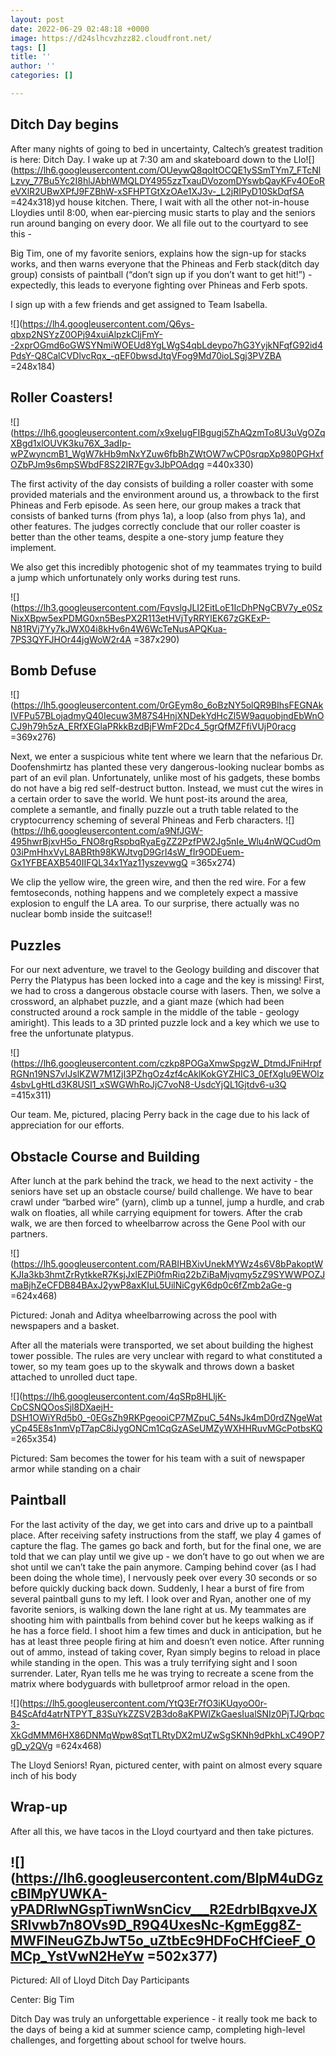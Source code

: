 ```yaml
---
layout: post
date: 2022-06-29 02:48:18 +0000
image: https://d24slhcvzhzz82.cloudfront.net/
tags: []
title: ''
author: ''
categories: []

---
```

## Ditch Day begins

After many nights of going to bed in uncertainty, Caltech’s greatest tradition is here: Ditch Day. I wake up at 7:30 am and skateboard down to the Llo![](https://lh6.googleusercontent.com/OUeywQ8qoItOCQE1ySSmTYm7_FTcNlLzvy_77Bu5Yc2I8hlJAbhWMQLDY4955zzTxauDVozomDYswbQayKFv4OEoReVXlR2UBwXPfJ9FZBhW-xSFHPTGtXzOAe1XJ3v-_L2jRIPyD10SkDqfSA =424x318)yd house kitchen. There, I wait with all the other not-in-house Lloydies until 8:00, when ear-piercing music starts to play and the seniors run around banging on every door. We all file out to the courtyard to see this -

Big Tim, one of my favorite seniors, explains how the sign-up for stacks works, and then warns everyone that the Phineas and Ferb stack(ditch day group) consists of paintball (“don’t sign up if you don’t want to get hit!”) - expectedly, this leads to everyone fighting over Phineas and Ferb spots.

I sign up with a few friends and get assigned to Team Isabella.

![](https://lh4.googleusercontent.com/Q6ys-qbxp2NSYzZ0OPj94xuiAlpzkCljFmY--2xprOGmd6oGWSYNmiWOEUd8YgLWgS4qbLdeypo7hG3YyjkNFqfG92id4PdsY-Q8CalCVDlvcRqx_-qEF0bwsdJtqVFog9Md70ioLSgj3PVZBA =248x184)

## Roller Coasters!

![](https://lh6.googleusercontent.com/x9xeIugFIBgugi5ZhAQzmTo8U3uVgOZqXBgd1xlOUVK3ku76X_3adIp-wPZwyncmB1_WgW7kHb9mNxYZuw6fbBhZWtOW7wCP0srqpXp980PGHxfOZbPJm9s6mpSWbdF8S22IR7Egv3JbPOAdqg =440x330)

The first activity of the day consists of building a roller coaster with some provided materials and the environment around us, a throwback to the first Phineas and Ferb episode. As seen here, our group makes a track that consists of banked turns (from phys 1a), a loop (also from phys 1a), and other features. The judges correctly conclude that our roller coaster is better than the other teams, despite a one-story jump feature they implement.

We also get this incredibly photogenic shot of my teammates trying to build a jump which unfortunately only works during test runs.

![](https://lh3.googleusercontent.com/FqvslgJLI2EitLoE1IcDhPNgCBV7y_e0SzNixXBpw5exPDMG0xn5BesPX2R113etHVjTyRRYlEK67zGKExP-N81RVj7Yy7kJWX04i8kHv6n4W6WcTeNusAPQKua-7PS3QYFJHOr44jgWoW2r4A =387x290)

## Bomb Defuse

![](https://lh5.googleusercontent.com/0rGEym8o_6oBzNY5olQR9BIhsFEGNAkIVFPu57BLojadmyQ40Iecuw3M87S4HnjXNDekYdHcZl5W9aquobjndEbWnOCJ9h79h5zA_ERfXEGlaPRkkBzdBjFWmF2Dc4_5grQfMZFfiVUjP0racg =369x276)

Next, we enter a suspicious white tent where we learn that the nefarious Dr. Doofenshmirtz has planted these very dangerous-looking nuclear bombs as part of an evil plan. Unfortunately, unlike most of his gadgets, these bombs do not have a big red self-destruct button. Instead, we must cut the wires in a certain order to save the world. We hunt post-its around the area, complete a semantle, and finally puzzle out a truth table related to the cryptocurrency scheming of several Phineas and Ferb characters. ![](https://lh6.googleusercontent.com/a9NfJGW-495hwrBjxvH5o_FNO8rgRspbqRyaEgZZ2PzfPW2Jg5nIe_Wlu4nWQCudOm03iPmHhxVyL8ABRth98KWJtvgD9GrI4sW_fIr9ODEuem-Gx1YFBEAXB540IIFQL34x1Yaz11yszevwgQ =365x274)

We clip the yellow wire, the green wire, and then the red wire. For a few femtoseconds, nothing happens and we completely expect a massive explosion to engulf the LA area. To our surprise, there actually was no nuclear bomb inside the suitcase!!

## Puzzles

For our next adventure, we travel to the Geology building and discover that Perry the Platypus has been locked into a cage and the key is missing! First, we had to cross a dangerous obstacle course with lasers. Then, we solve a crossword, an alphabet puzzle, and a giant maze (which had been constructed around a rock sample in the middle of the table - geology amiright). This leads to a 3D printed puzzle lock and a key which we use to free the unfortunate platypus.

![](https://lh6.googleusercontent.com/czkp8POGaXmwSpgzW_DtmdJFniHrpfRGNn19NS7vIJslKZW7M1ZjI3PZhgOz4zf4cAklKokGYZHIC3_0EfXgIu9EWOlz4sbvLgHtLd3K8USI1_xSWGWhRoJjC7voN8-UsdcYjQL1Gjtdv6-u3Q =415x311)

Our team. Me, pictured, placing Perry back in the cage due to his lack of appreciation for our efforts.

## Obstacle Course and Building

After lunch at the park behind the track, we head to the next activity - the seniors have set up an obstacle course/ build challenge. We have to bear crawl under “barbed wire” (yarn), climb up a tunnel, jump a hurdle, and crab walk on floaties, all while carrying equipment for towers. After the crab walk, we are then forced to wheelbarrow across the Gene Pool with our partners.

![](https://lh5.googleusercontent.com/RABIHBXivUnekMYWz4s6V8bPakoptWKJIa3kb3hmtZrRytkkeR7KsjJxlEZPi0fmRiq22bZiBaMjvqmy5zZ9SYWWPOZJmaBjhZeCFDB84BAxJ2ywP8axKIuL5UilNiCgyK6dp0c6fZmb2aGe-g =624x468)

Pictured: Jonah and Aditya wheelbarrowing across the pool with newspapers and a basket.

After all the materials were transported, we set about building the highest tower possible. The rules are very unclear with regard to what constituted a tower, so my team goes up to the skywalk and throws down a basket attached to unrolled duct tape.

![](https://lh6.googleusercontent.com/4qSRp8HLljK-CpCSNQOosSjl8DXaejH-DSH1OWiYRd5b0_-0EGsZh9RKPgeooiCP7MZpuC_54NsJk4mD0rdZNgeWatyCp45E8s1nmVpT7apC8iJygONCm1CqGzASeUMZyWXHHRuvMGcPotbsKQ =265x354)

Pictured: Sam becomes the tower for his team with a suit of newspaper armor while standing on a chair

## Paintball

For the last activity of the day, we get into cars and drive up to a paintball place. After receiving safety instructions from the staff, we play 4 games of capture the flag. The games go back and forth, but for the final one, we are told that we can play until we give up - we don’t have to go out when we are shot until we can’t take the pain anymore. Camping behind cover (as I had been doing the whole time), I nervously peek over every 30 seconds or so before quickly ducking back down. Suddenly, I hear a burst of fire from several paintball guns to my left. I look over and Ryan, another one of my favorite seniors, is walking down the lane right at us. My teammates are shooting him with paintballs from behind cover but he keeps walking as if he has a force field. I shoot him a few times and duck in anticipation, but he has at least three people firing at him and doesn’t even notice. After running out of ammo, instead of taking cover, Ryan simply begins to reload in place while standing in the open. This was a truly terrifying sight and I soon surrender. Later, Ryan tells me he was trying to recreate a scene from the matrix where bodyguards with bulletproof armor reload in the open.

![](https://lh5.googleusercontent.com/YtQ3Er7fO3iKUqyoO0r-B4ScAfd4atrNTPYT_83SuYkZZSV2B3do8aKPWIZkGaesIualSNIz0PjTJQrbqc3-XkGdMMM6HX86DNMqWpw8SqtTLRtyDX2mUZwSgSKNh9dPkhLxC49OP7gD_y2QVg =624x468)

The Lloyd Seniors! Ryan, pictured center, with paint on almost every square inch of his body

## Wrap-up

After all this, we have tacos in the Lloyd courtyard and then take pictures.

## ![](https://lh6.googleusercontent.com/BlpM4uDGzcBIMpYUWKA-yPADRIwNGspTiwnWsnCicv___R2EdrblBqxveJXSRlvwb7n8OVs9D_R9Q4UxesNc-KgmEgg8Z-MWFlNeuGZbJwT5o_uZtbEc9HDFoCHfCieeF_OMCp_YstVwN2HeYw =502x377)

Pictured: All of Lloyd Ditch Day Participants

Center: Big Tim

Ditch Day was truly an unforgettable experience - it really took me back to the days of being a kid at summer science camp, completing high-level challenges, and forgetting about school for twelve hours.